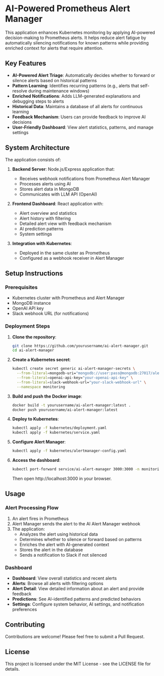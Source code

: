 # AI-Powered Prometheus Alert Manager

This application enhances Kubernetes monitoring by applying AI-powered decision-making to Prometheus alerts. It helps reduce alert fatigue by automatically silencing notifications for known patterns while providing enriched context for alerts that require attention.

## Key Features

- **AI-Powered Alert Triage**: Automatically decides whether to forward or silence alerts based on historical patterns
- **Pattern Learning**: Identifies recurring patterns (e.g., alerts that self-resolve during maintenance windows)
- **Enriched Notifications**: Adds LLM-generated explanations and debugging steps to alerts
- **Historical Data**: Maintains a database of all alerts for continuous learning
- **Feedback Mechanism**: Users can provide feedback to improve AI decisions
- **User-Friendly Dashboard**: View alert statistics, patterns, and manage settings

## System Architecture

The application consists of:

1. **Backend Server**: Node.js/Express application that:
   - Receives webhook notifications from Prometheus Alert Manager
   - Processes alerts using AI
   - Stores alert data in MongoDB
   - Communicates with LLM API (OpenAI)

2. **Frontend Dashboard**: React application with:
   - Alert overview and statistics
   - Alert history with filtering
   - Detailed alert view with feedback mechanism
   - AI prediction patterns
   - System settings

3. **Integration with Kubernetes**:
   - Deployed in the same cluster as Prometheus
   - Configured as a webhook receiver in Alert Manager

## Setup Instructions

### Prerequisites

- Kubernetes cluster with Prometheus and Alert Manager
- MongoDB instance
- OpenAI API key
- Slack webhook URL (for notifications)

### Deployment Steps

1. **Clone the repository**:
   ```bash
   git clone https://github.com/yourusername/ai-alert-manager.git
   cd ai-alert-manager
   ```

2. **Create a Kubernetes secret**:
   ```bash
   kubectl create secret generic ai-alert-manager-secrets \
     --from-literal=mongodb-uri="mongodb://user:pass@mongodb:27017/alerts" \
     --from-literal=openai-api-key="your-openai-api-key" \
     --from-literal=slack-webhook-url="your-slack-webhook-url" \
     --namespace monitoring
   ```

3. **Build and push the Docker image**:
   ```bash
   docker build -t yourusername/ai-alert-manager:latest .
   docker push yourusername/ai-alert-manager:latest
   ```

4. **Deploy to Kubernetes**:
   ```bash
   kubectl apply -f kubernetes/deployment.yaml
   kubectl apply -f kubernetes/service.yaml
   ```

5. **Configure Alert Manager**:
   ```bash
   kubectl apply -f kubernetes/alertmanager-config.yaml
   ```

6. **Access the dashboard**:
   ```bash
   kubectl port-forward service/ai-alert-manager 3000:3000 -n monitoring
   ```
   Then open http://localhost:3000 in your browser.

## Usage

### Alert Processing Flow

1. An alert fires in Prometheus
2. Alert Manager sends the alert to the AI Alert Manager webhook
3. The application:
   - Analyzes the alert using historical data
   - Determines whether to silence or forward based on patterns
   - Enriches the alert with AI-generated context
   - Stores the alert in the database
   - Sends a notification to Slack if not silenced

### Dashboard

- **Dashboard**: View overall statistics and recent alerts
- **Alerts**: Browse all alerts with filtering options
- **Alert Detail**: View detailed information about an alert and provide feedback
- **Predictions**: See AI-identified patterns and predicted behaviors
- **Settings**: Configure system behavior, AI settings, and notification preferences

## Contributing

Contributions are welcome! Please feel free to submit a Pull Request.

## License

This project is licensed under the MIT License - see the LICENSE file for details.